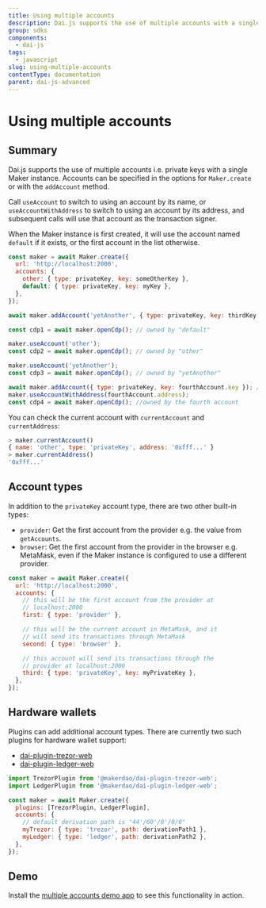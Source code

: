 ```yaml
---
title: Using multiple accounts
description: Dai.js supports the use of multiple accounts with a single Maker instance
group: sdks
components:
  - dai-js
tags:
  - javascript
slug: using-multiple-accounts
contentType: documentation
parent: dai-js-advanced
---
```


# Using multiple accounts

## Summary

Dai.js supports the use of multiple accounts i.e. private keys with a single Maker instance. Accounts can be specified in the options for `Maker.create` or with the `addAccount` method.

Call `useAccount` to switch to using an account by its name, or `useAccountWithAddress` to switch to using an account by its address, and subsequent calls will use that account as the transaction signer.

When the Maker instance is first created, it will use the account named `default` if it exists, or the first account in the list otherwise.

```javascript
const maker = await Maker.create({
  url: 'http://localhost:2000',
  accounts: {
    other: { type: privateKey, key: someOtherKey },
    default: { type: privateKey, key: myKey },
  },
});

await maker.addAccount('yetAnother', { type: privateKey, key: thirdKey });

const cdp1 = await maker.openCdp(); // owned by "default"

maker.useAccount('other');
const cdp2 = await maker.openCdp(); // owned by "other"

maker.useAccount('yetAnother');
const cdp3 = await maker.openCdp(); // owned by "yetAnother"

await maker.addAccount({ type: privateKey, key: fourthAccount.key }); // the name argument is optional
maker.useAccountWithAddress(fourthAccount.address);
const cdp4 = await maker.openCdp(); //owned by the fourth account
```

You can check the current account with `currentAccount` and `currentAddress`:

```javascript
> maker.currentAccount()
{ name: 'other', type: 'privateKey', address: '0xfff...' }
> maker.currentAddress()
'0xfff...'
```

## Account types

In addition to the `privateKey` account type, there are two other built-in types:

- `provider`: Get the first account from the provider e.g. the value from `getAccounts`.
- `browser`: Get the first account from the provider in the browser e.g. MetaMask, even if the Maker instance is configured to use a different provider.

```javascript
const maker = await Maker.create({
  url: 'http://localhost:2000',
  accounts: {
    // this will be the first account from the provider at
    // localhost:2000
    first: { type: 'provider' },

    // this will be the current account in MetaMask, and it
    // will send its transactions through MetaMask
    second: { type: 'browser' },

    // this account will send its transactions through the
    // provider at localhost:2000
    third: { type: 'privateKey', key: myPrivateKey },
  },
});
```

## Hardware wallets

Plugins can add additional account types. There are currently two such plugins for hardware wallet support:

- [dai-plugin-trezor-web](https://github.com/makerdao/dai-plugin-trezor-web)
- [dai-plugin-ledger-web](https://github.com/makerdao/dai-plugin-ledger-web)

```javascript
import TrezorPlugin from '@makerdao/dai-plugin-trezor-web';
import LedgerPlugin from '@makerdao/dai-plugin-ledger-web';

const maker = await Maker.create({
  plugins: [TrezorPlugin, LedgerPlugin],
  accounts: {
    // default derivation path is "44'/60'/0'/0/0"
    myTrezor: { type: 'trezor', path: derivationPath1 },
    myLedger: { type: 'ledger', path: derivationPath2 },
  },
});
```

## **Demo**

Install the [multiple accounts demo app](https://github.com/makerdao/integration-examples/tree/master/accounts) to see this functionality in action.
